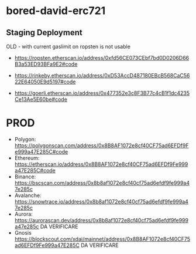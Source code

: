 # bored-david-erc721

## Staging Deployment

OLD - with current gaslimit on ropsten is not usable
- https://ropsten.etherscan.io/address/0xfd56CE073CEbf7bd0D0206D66B3a53ED93BFa9E2#code


- https://rinkeby.etherscan.io/address/0xD53AccD487180EBcB568CaC5622E64050E9d5197#code
- https://goerli.etherscan.io/address/0x477352e3c8F3B77c4cB1f1dc4235Ce13Ae5E60be#code


# PROD

- Polygon:   https://polygonscan.com/address/0x8B8AF1072e8cf40CF75ad6EFDf9Fe999a47E285C#code
- Ethereum:  https://etherscan.io/address/0x8B8AF1072e8cf40CF75ad6EFDf9Fe999a47E285C#code
- Binance: https://bscscan.com/address/0x8b8af1072e8cf40cf75ad6efdf9fe999a47e285c
- Avalanche: https://snowtrace.io/address/0x8b8af1072e8cf40cf75ad6efdf9fe999a47e285c
- Aurora: https://aurorascan.dev/address/0x8b8af1072e8cf40cf75ad6efdf9fe999a47e285c DA VERIFICARE
- Gnosis https://blockscout.com/xdai/mainnet/address/0x8B8AF1072e8cf40CF75ad6EFDf9Fe999a47E285C DA VERIFICARE